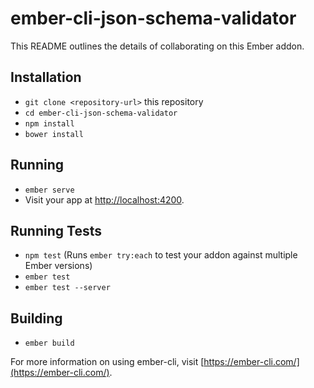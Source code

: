 # ember-cli-json-schema-validator

This README outlines the details of collaborating on this Ember addon.

## Installation

* `git clone <repository-url>` this repository
* `cd ember-cli-json-schema-validator`
* `npm install`
* `bower install`

## Running

* `ember serve`
* Visit your app at [http://localhost:4200](http://localhost:4200).

## Running Tests

* `npm test` (Runs `ember try:each` to test your addon against multiple Ember versions)
* `ember test`
* `ember test --server`

## Building

* `ember build`

For more information on using ember-cli, visit [https://ember-cli.com/](https://ember-cli.com/).
